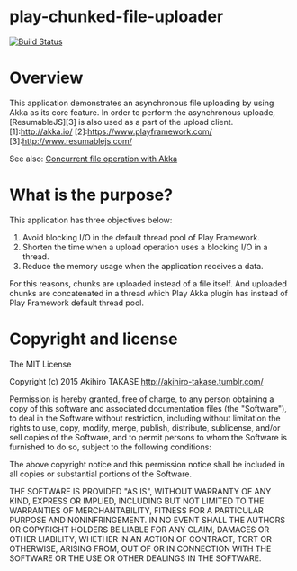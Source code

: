# play-chunked-file-uploader
[![Build Status](https://travis-ci.org/AkihiroTAKASE/play-chunked-file-uploader.svg?branch=master)](https://travis-ci.org/AkihiroTAKASE/play-chunked-file-uploader)

# Overview
This application demonstrates an asynchronous file uploading by using Akka as its core feature.
In order to perform the asynchronous uploade, [ResumableJS][3] is also used as a part of the upload client.
[1]:http://akka.io/
[2]:https://www.playframework.com/
[3]:http://www.resumablejs.com/

See also: [Concurrent file operation with Akka](http://akihiro-takase.tumblr.com/post/120685104926/concurrent-file-operation-with-akka-more)

# What is the purpose?

This application has three objectives below:

 1. Avoid blocking I/O in the default thread pool of Play Framework.
 2. Shorten the time when a upload operation uses a blocking I/O in a thread.
 3. Reduce the memory usage when the application receives a data.

For this reasons, chunks are uploaded instead of a file itself. And uploaded chunks are concatenated in a thread which Play Akka plugin has instead of Play Framework default thread pool.

# Copyright and license
The MIT License

Copyright (c) 2015 Akihiro TAKASE http://akihiro-takase.tumblr.com/

Permission is hereby granted, free of charge, to any person obtaining a copy
of this software and associated documentation files (the "Software"), to deal
in the Software without restriction, including without limitation the rights
to use, copy, modify, merge, publish, distribute, sublicense, and/or sell
copies of the Software, and to permit persons to whom the Software is
furnished to do so, subject to the following conditions:

The above copyright notice and this permission notice shall be included in
all copies or substantial portions of the Software.

THE SOFTWARE IS PROVIDED "AS IS", WITHOUT WARRANTY OF ANY KIND, EXPRESS OR
IMPLIED, INCLUDING BUT NOT LIMITED TO THE WARRANTIES OF MERCHANTABILITY,
FITNESS FOR A PARTICULAR PURPOSE AND NONINFRINGEMENT. IN NO EVENT SHALL THE
AUTHORS OR COPYRIGHT HOLDERS BE LIABLE FOR ANY CLAIM, DAMAGES OR OTHER
LIABILITY, WHETHER IN AN ACTION OF CONTRACT, TORT OR OTHERWISE, ARISING FROM,
OUT OF OR IN CONNECTION WITH THE SOFTWARE OR THE USE OR OTHER DEALINGS IN
THE SOFTWARE.
